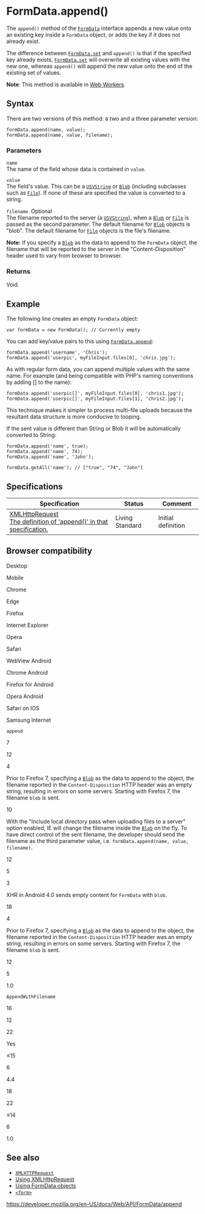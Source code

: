 FormData.append()
=================

The `append()` method of the [`FormData`](../formdata) interface appends a new value onto an existing key inside a `FormData` object, or adds the key if it does not already exist.

The difference between [`FormData.set`](set) and `append()` is that if the specified key already exists, [`FormData.set`](set) will overwrite all existing values with the new one, whereas `append()` will append the new value onto the end of the existing set of values.

**Note**: This method is available in [Web Workers](../web_workers_api).

Syntax
------

There are two versions of this method: a two and a three parameter version:

    formData.append(name, value);
    formData.append(name, value, filename);

### Parameters

`name`  
The name of the field whose data is contained in `value`.

`value`  
The field's value. This can be a [`USVString`](../usvstring) or [`Blob`](../blob) (including subclasses such as [`File`](../file)). If none of these are specified the value is converted to a string.

 `filename `<span class="badge inline optional">Optional</span>   
The filename reported to the server (a [`USVString`](../usvstring)), when a [`Blob`](../blob) or [`File`](../file) is passed as the second parameter. The default filename for [`Blob`](../blob) objects is "blob". The default filename for [`File`](../file) objects is the file's filename.

**Note:** If you specify a [`Blob`](../blob) as the data to append to the `FormData` object, the filename that will be reported to the server in the "Content-Disposition" header used to vary from browser to browser.

### Returns

Void.

Example
-------

The following line creates an empty `FormData` object:

    var formData = new FormData(); // Currently empty

You can add key/value pairs to this using [`FormData.append`](append):

    formData.append('username', 'Chris');
    formData.append('userpic', myFileInput.files[0], 'chris.jpg');

As with regular form data, you can append multiple values with the same name. For example (and being compatible with PHP's naming conventions by adding \[\] to the name):

    formData.append('userpic[]', myFileInput.files[0], 'chris1.jpg');
    formData.append('userpic[]', myFileInput.files[1], 'chris2.jpg');

This technique makes it simpler to process multi-file uploads because the resultant data structure is more conducive to looping.

If the sent value is different than String or Blob it will be automatically converted to String:

    formData.append('name', true);
    formData.append('name', 74);
    formData.append('name', 'John');

    formData.getAll('name'); // ["true", "74", "John"]

Specifications
--------------

<table><thead><tr class="header"><th>Specification</th><th>Status</th><th>Comment</th></tr></thead><tbody><tr class="odd"><td><a href="https://xhr.spec.whatwg.org/#dom-formdata-append">XMLHttpRequest<br />
<span class="small">The definition of 'append()' in that specification.</span></a></td><td><span class="spec-living">Living Standard</span></td><td>Initial definition</td></tr></tbody></table>

Browser compatibility
---------------------

Desktop

Mobile

Chrome

Edge

Firefox

Internet Explorer

Opera

Safari

WebView Android

Chrome Android

Firefox for Android

Opera Android

Safari on IOS

Samsung Internet

`append`

7

12

4

Prior to Firefox 7, specifying a [`Blob`](https://developer.mozilla.org/docs/Web/API/Blob) as the data to append to the object, the filename reported in the `Content-Disposition` HTTP header was an empty string, resulting in errors on some servers. Starting with Firefox 7, the filename `blob` is sent.

10

With the "Include local directory pass when uploading files to a server" option enabled, IE will change the filename inside the [`Blob`](https://developer.mozilla.org/docs/Web/API/Blob) on the fly. To have direct control of the sent filename, the developer should send the filename as the third parameter value, i.e. `formData.append(name, value, filename)`.

12

5

3

XHR in Android 4.0 sends empty content for `FormData` with `blob`.

18

4

Prior to Firefox 7, specifying a [`Blob`](https://developer.mozilla.org/docs/Web/API/Blob) as the data to append to the object, the filename reported in the `Content-Disposition` HTTP header was an empty string, resulting in errors on some servers. Starting with Firefox 7, the filename `blob` is sent.

12

5

1.0

`AppendWithFilename`

16

12

22

Yes

≤15

6

4.4

18

22

≤14

6

1.0

See also
--------

-   [`XMLHTTPRequest`](../xmlhttprequest)
-   [Using XMLHttpRequest](../xmlhttprequest/using_xmlhttprequest)
-   [Using FormData objects](using_formdata_objects)
-   [`<form>`](https://developer.mozilla.org/en-US/docs/Web/HTML/Element/form)

<a href="https://developer.mozilla.org/en-US/docs/Web/API/FormData/append" class="_attribution-link">https://developer.mozilla.org/en-US/docs/Web/API/FormData/append</a>
